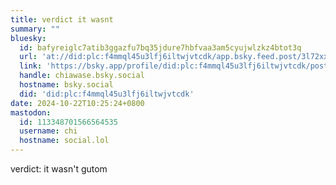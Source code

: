```yaml
---
title: verdict it wasnt
summary: ""
bluesky:
  id: bafyreiglc7atib3ggazfu7bq35jdure7hbfvaa3am5cyujwlzkz4btot3q
  url: 'at://did:plc:f4mmql45u3lfj6iltwjvtcdk/app.bsky.feed.post/3l72xxsqod42m'
  link: 'https://bsky.app/profile/did:plc:f4mmql45u3lfj6iltwjvtcdk/post/3l72xxsqod42m'
  handle: chiawase.bsky.social
  hostname: bsky.social
  did: 'did:plc:f4mmql45u3lfj6iltwjvtcdk'
date: 2024-10-22T10:25:24+0800
mastodon:
  id: 113348701566564535
  username: chi
  hostname: social.lol
---
```


verdict: it wasn't gutom
